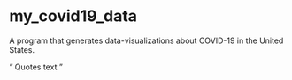 # my_covid19_data
A program that generates data-visualizations about COVID-19 in the United States.

<q> Quotes text </q>
